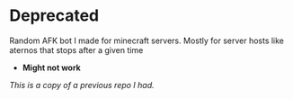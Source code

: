 <h1>Deprecated</h1>

Random AFK bot I made for minecraft servers. Mostly for server hosts like aternos that stops after a given time

* **Might not work**

*This is a copy of a previous repo I had.*

